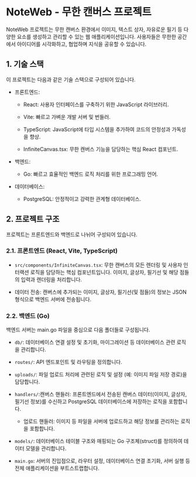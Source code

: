 # NoteWeb - 무한 캔버스 프로젝트
NoteWeb 프로젝트는 무한 캔버스 환경에서 이미지, 텍스트 상자, 자유로운 필기 등 다양한 요소를 생성하고 관리할 수 있는 웹 애플리케이션입니다. 사용자들은 무한한 공간에서 아이디어를 시각화하고, 협업하며 지식을 공유할 수 있습니다.

## 1. 기술 스택
이 프로젝트는 다음과 같은 기술 스택으로 구성되어 있습니다.

* 프론트엔드:

  * React: 사용자 인터페이스를 구축하기 위한 JavaScript 라이브러리.

  * Vite: 빠르고 가벼운 개발 서버 및 번들러.

  * TypeScript: JavaScript에 타입 시스템을 추가하여 코드의 안정성과 가독성을 향상.

  * InfiniteCanvas.tsx: 무한 캔버스 기능을 담당하는 핵심 React 컴포넌트.

* 백엔드:

  * Go: 빠르고 효율적인 백엔드 로직 처리를 위한 프로그래밍 언어.

* 데이터베이스:

  * PostgreSQL: 안정적이고 강력한 관계형 데이터베이스.

## 2. 프로젝트 구조
프로젝트는 프론트엔드와 백엔드로 나뉘어 구성되어 있습니다.

### 2.1. 프론트엔드 (React, Vite, TypeScript)
* `src/components/InfiniteCanvas.tsx`: 무한 캔버스의 모든 렌더링 및 사용자 인터랙션 로직을 담당하는 핵심 컴포넌트입니다. 이미지, 글상자, 필기선 및 해당 점들의 입력과 렌더링을 처리합니다.

* 데이터 전송: 캔버스에 추가되는 이미지, 글상자, 필기선(및 점들)의 정보는 JSON 형식으로 백엔드 서버에 전송됩니다.

### 2.2. 백엔드 (Go)
백엔드 서버는 main.go 파일을 중심으로 다음 폴더들로 구성됩니다.

* `db/`: 데이터베이스 연결 설정 및 초기화, 마이그레이션 등 데이터베이스 관련 로직을 관리합니다.

* `routes/`: API 엔드포인트 및 라우팅을 정의합니다.

* `uploads/`: 파일 업로드 처리에 관련된 로직 및 설정 (예: 이미지 파일 저장 경로)을 담당합니다.

* `handlers/`:캔버스 핸들러: 프론트엔드에서 전송된 캔버스 데이터(이미지, 글상자, 필기선 정보)를 수신하고 PostgreSQL 데이터베이스에 저장하는 로직을 포함합니다.

  *  업로드 핸들러: 이미지 등 파일을 서버에 업로드하고 해당 정보를 관리하는 로직을 포함합니다.

* `models/`: 데이터베이스 테이블 구조와 매핑되는 Go 구조체(struct)를 정의하여 데이터 모델을 관리합니다.

* `main.go`: 서버의 진입점으로, 라우터 설정, 데이터베이스 연결 초기화, 서버 실행 등 전체 애플리케이션을 부트스트랩합니다.